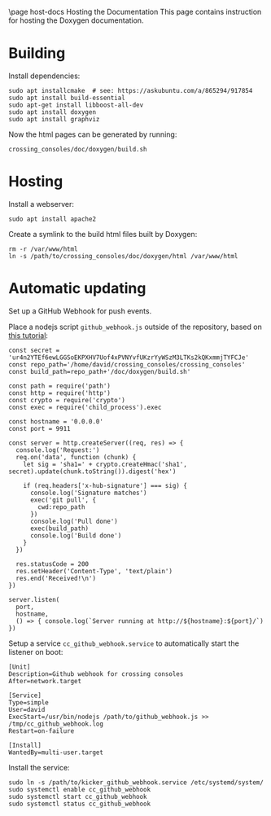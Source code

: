 \page host-docs Hosting the Documentation
This page contains instruction for hosting the Doxygen documentation.

# Building

Install dependencies:

    sudo apt installcmake  # see: https://askubuntu.com/a/865294/917854
    sudo apt install build-essential
    sudo apt-get install libboost-all-dev
    sudo apt install doxygen
    sudo apt install graphviz

Now the html pages can be generated by running:

    crossing_consoles/doc/doxygen/build.sh

# Hosting

Install a webserver:

    sudo apt install apache2

Create a symlink to the build html files built by Doxygen:

    rm -r /var/www/html
    ln -s /path/to/crossing_consoles/doc/doxygen/html /var/www/html

# Automatic updating

Set up a GitHub Webhook for push events.

Place a nodejs script `github_webhook.js` outside of the repository, based
on [this tutorial](https://www.digitalocean.com/community/tutorials/how-to-use-node-js-and-github-webhooks-to-keep-remote-projects-in-sync):

    const secret = 'ur4n2YTEf6ewLGGSoEKPXHV7Uof4xPVNYvfUKzrYyWSzM3LTKs2kQKxmmjTYFCJe'
    const repo_path='/home/david/crossing_consoles/crossing_consoles'
    const build_path=repo_path+'/doc/doxygen/build.sh'
    
    const path = require('path')
    const http = require('http')
    const crypto = require('crypto')
    const exec = require('child_process').exec
    
    const hostname = '0.0.0.0'
    const port = 9911
    
    const server = http.createServer((req, res) => {
      console.log('Request:')
      req.on('data', function (chunk) {
        let sig = 'sha1=' + crypto.createHmac('sha1', secret).update(chunk.toString()).digest('hex')
    
        if (req.headers['x-hub-signature'] === sig) {
          console.log('Signature matches')
          exec('git pull', {
            cwd:repo_path
          })
          console.log('Pull done')
          exec(build_path)
          console.log('Build done')
        }
      })
    
      res.statusCode = 200
      res.setHeader('Content-Type', 'text/plain')
      res.end('Received!\n')
    })
    
    server.listen(
      port,
      hostname,
      () => { console.log(`Server running at http://${hostname}:${port}/`) })

Setup a service `cc_github_webhook.service` to automatically start the listener on boot:

    [Unit]
    Description=Github webhook for crossing consoles
    After=network.target
    
    [Service]
    Type=simple
    User=david
    ExecStart=/usr/bin/nodejs /path/to/github_webhook.js >> /tmp/cc_github_webhook.log
    Restart=on-failure
    
    [Install]
    WantedBy=multi-user.target

Install the service:

    sudo ln -s /path/to/kicker_github_webhook.service /etc/systemd/system/
    sudo systemctl enable cc_github_webhook
    sudo systemctl start cc_github_webhook
    sudo systemctl status cc_github_webhook
